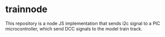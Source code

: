 # trainnode
This repository is a node JS implementation that sends i2c signal to a PIC microcontroller, which send DCC signals to the model train track.
